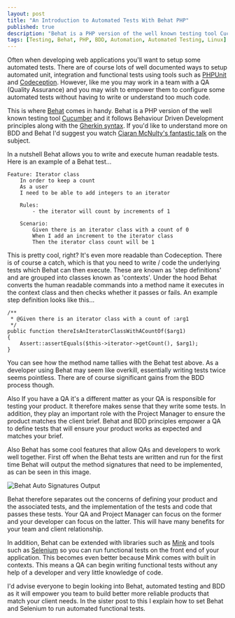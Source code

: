 ```yaml
---
layout: post
title: "An Introduction to Automated Tests With Behat PHP"
published: true
description: "Behat is a PHP version of the well known testing tool Cucumber and it follows Behaviour Driven Development principles along with the Gherkin syntax."
tags: [Testing, Behat, PHP, BDD, Automation, Automated Testing, Linux]
---
```

Often when developing web applications you'll want to setup some automated tests. There are of course lots of well documented ways to setup automated unit, integration and functional tests using tools such as [PHPUnit](https://phpunit.de/) and [Codeception](http://codeception.com/). However, like me you may work in a team with a QA (Quality Assurance) and you may wish to empower them to configure some automated tests without having to write or understand too much code.

This is where [Behat](http://behat.org/en/latest/) comes in handy. Behat is a PHP version of the well known testing tool [Cucumber](https://cucumber.io/docs#cucumber-implementations) and it follows Behaviour Driven Development principles along with the [Gherkin syntax](https://github.com/cucumber/cucumber/wiki/Gherkin). If you'd like to understand more on BDD and Behat I'd suggest you watch [Ciaran McNulty's fantastic talk](https://www.youtube.com/watch?v=83GbyDpJDI4) on the subject.

In a nutshell Behat allows you to write and execute human readable tests. Here is an example of a Behat test...

```
Feature: Iterator class
    In order to keep a count
    As a user
    I need to be able to add integers to an iterator

    Rules:
        - the iterator will count by increments of 1

    Scenario:
        Given there is an iterator class with a count of 0
        When I add an increment to the iterator class
        Then the iterator class count will be 1
```  

This is pretty cool, right? It's even more readable than Codeception. There is of course a catch, which is that you need to write / code the underlying tests which Behat can then execute. These are known as 'step definitions' and are grouped into classes known as 'contexts'. Under the hood Behat converts the human readable commands into a method name it executes in the context class and then checks whether it passes or fails. An example step definition looks like this...

```
/**
 * @Given there is an iterator class with a count of :arg1
 */
public function thereIsAnIteratorClassWithACountOf($arg1)
{
    Assert::assertEquals($this->iterator->getCount(), $arg1);
}
```

You can see how the method name tallies with the Behat test above. As a developer using Behat may seem like overkill, essentially writing tests twice seems pointless. There are of course significant gains from the BDD process though.

Also If you have a QA it's a different matter as your QA is responsible for testing your product. It therefore makes sense that they write some tests. In addition, they play an important role with the Project Manager to ensure the product matches the client brief. Behat and BDD principles empower a QA to define tests that will ensure your product works as expected and matches your brief.

Also Behat has some cool features that allow QAs and developers to work well together. First off when the Behat tests are written and run for the first time Behat will output the method signatures that need to be implemented, as can be seen in this image.

![Behat Auto Signatures Output]('assets/behat-methods.png')

Behat therefore separates out the concerns of defining your product and the associated tests, and the implementation of the tests and code that passes these tests. Your QA and Project Manager can focus on the former and your developer can focus on the latter. This will have many benefits for your team and client relationship.

In addition, Behat can be extended with libraries such as [Mink](https://packagist.org/packages/behat/mink) and tools such as [Selenium](http://www.seleniumhq.org/) so you can run functional tests on the front end of your application. This becomes even better because Mink comes with built in contexts. This means a QA can begin writing functional tests without any help of a developer and very little knowledge of code.

I'd advise everyone to begin looking into Behat, automated testing and BDD as it will empower you team to build better more reliable products that match your client needs. In the sister post to this I explain how to set Behat and Selenium to run automated functional tests.  
